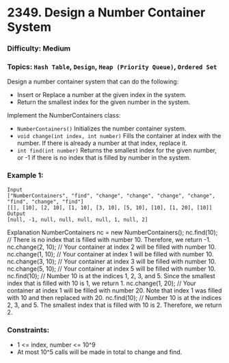 # 2349. Design a Number Container System

### Difficulty: Medium
### Topics: `Hash Table`, `Design`, `Heap (Priority Queue)`, `Ordered Set`

Design a number container system that can do the following:

* Insert or Replace a number at the given index in the system.
* Return the smallest index for the given number in the system.

Implement the NumberContainers class:

* `NumberContainers()` Initializes the number container system.
* `void change(int index, int number)` Fills the container at index with the number. If there is already a number at that index, replace it.
* `int find(int number)` Returns the smallest index for the given number, or -1 if there is no index that is filled by number in the system.

### Example 1:
```
Input
["NumberContainers", "find", "change", "change", "change", "change", "find", "change", "find"]
[[], [10], [2, 10], [1, 10], [3, 10], [5, 10], [10], [1, 20], [10]]
Output
[null, -1, null, null, null, null, 1, null, 2]
```

Explanation
NumberContainers nc = new NumberContainers();
nc.find(10); // There is no index that is filled with number 10. Therefore, we return -1.
nc.change(2, 10); // Your container at index 2 will be filled with number 10.
nc.change(1, 10); // Your container at index 1 will be filled with number 10.
nc.change(3, 10); // Your container at index 3 will be filled with number 10.
nc.change(5, 10); // Your container at index 5 will be filled with number 10.
nc.find(10); // Number 10 is at the indices 1, 2, 3, and 5. Since the smallest index that is filled with 10 is 1, we return 1.
nc.change(1, 20); // Your container at index 1 will be filled with number 20. Note that index 1 was filled with 10 and then replaced with 20. 
nc.find(10); // Number 10 is at the indices 2, 3, and 5. The smallest index that is filled with 10 is 2. Therefore, we return 2.

### Constraints:
* 1 <= index, number <= 10^9
* At most 10^5 calls will be made in total to change and find.

